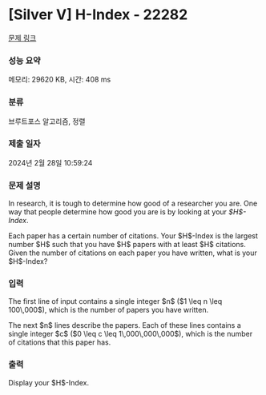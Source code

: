 # [Silver V] H-Index - 22282 

[문제 링크](https://www.acmicpc.net/problem/22282) 

### 성능 요약

메모리: 29620 KB, 시간: 408 ms

### 분류

브루트포스 알고리즘, 정렬

### 제출 일자

2024년 2월 28일 10:59:24

### 문제 설명

<p>In research, it is tough to determine how good of a researcher you are. One way that people determine how good you are is by looking at your <em>$H$-Index</em>.</p>

<p>Each paper has a certain number of citations. Your $H$-Index is the largest number $H$ such that you have $H$ papers with at least $H$ citations. Given the number of citations on each paper you have written, what is your $H$-Index?</p>

### 입력 

 <p>The first line of input contains a single integer $n$ ($1 \leq n \leq 100\,000$), which is the number of papers you have written.</p>

<p>The next $n$ lines describe the papers. Each of these lines contains a single integer $c$ ($0 \leq c \leq 1\,000\,000\,000$), which is the number of citations that this paper has.</p>

### 출력 

 <p>Display your $H$-Index.</p>

